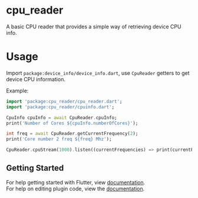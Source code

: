 # cpu_reader

A basic CPU reader that provides a simple way of retrieving device CPU info.

# Usage

Import `package:device_info/device_info.dart`,
use `CpuReader` getters to get device CPU information.

Example:

```dart
import 'package:cpu_reader/cpu_reader.dart';
import 'package:cpu_reader/cpuinfo.dart';

CpuInfo cpuInfo = await CpuReader.cpuInfo;
print('Number of Cores ${cpuInfo.numberOfCores}');

int freq = await CpuReader.getCurrentFrequency(2);
print('Core number 2 freq ${freq} Mhz');

CpuReader.cpuStream(1000).listen((currentFrequencies) => print(currentFrequencies['2']))
```

## Getting Started

For help getting started with Flutter, view [documentation](https://flutter.dev/).  
For help on editing plugin code, view the [documentation](https://flutter.dev/docs/development/packages-and-plugins/using-packages#edit-code).
